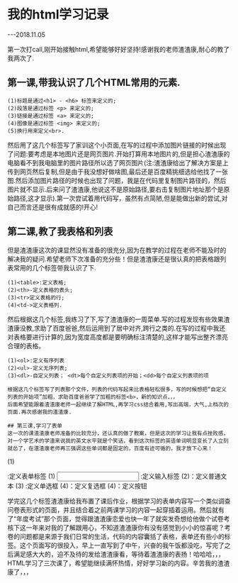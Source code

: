 # 我的html学习记录
---2018.11.05


第一次打call,刚开始接触html,希望能够好好坚持!感谢我的老师渣渣康,耐心的教了我两次了.


## 第一课,带我认识了几个HTML常用的元素.
```
(1)标题是通过<h1> - <h6> 标签来定义的;
(2)段落是通过标签 <p> 来定义的;
(3)链接是通过标签 <a> 来定义的; 
(4)图像是通过标签 <img> 来定义的;
(5)换行用来定义<br>.
```
然后用了这几个标签写了家训这个小页面,在写的过程中添加图片链接的时候出现了问题:要考虑是本地图片还是网页图片.开始打算用本地图片的,但是担心渣渣康的电脑看不到我电脑里的图片路径所以选了网页图片(注:渣渣康给出了解决方案是上传到网页然后复制,但是由于我没想好做啥图,最后还是百度精挑细选给他找了一张图.然后添加图片路径的时候也出现了问题，我是在代码里复制图片路径的，然后图片就不显示.后来问了渣渣康,他说这不是原始路径,要右击复制图片地址那个是原始路径,这才显示).第一次尝试着用代码写，虽然有点简陋,但是能做出新的尝试,对自己而言还是很有成就感的!开心!

## 第二课,教了我表格和列表
但是渣渣康这次的课显然没有准备的很充分,因为在教学的过程在老师不能及时的解决我的疑问.希望老师下次准备的充分些！但是渣渣康还是很认真的把表格跟列表常用的几个标签带我认识了下.
```
(1)<table>:定义表格;
(2)<th>-定义表格的表头;
(3)<tr>定义表格的行;
(4)<td->定义表格列.
```
然后根据这几个标签,我练习了下,写了渣渣康的一周菜单.写的过程发现有些效果渣渣康没教,求助了百度爸爸,然后运用到了居中对齐,跨行之类的.在写的过程中我还对表格要进行计算的,因为宽度高度都是要明确标注清楚的,这样才能写出整齐漂亮合理的表格。
 ```
(1)<ol>:定义有序列表
(2)<ul>-定义无序列表;
(3)<dl>-自定义列表； <dt>每个自定义列表项的开始；<dd>每个自定义列表项的项
 
根据这几个标签写了列表那个文件，列表的代码写起来比表格轻松很多，写的时候想把“自定义列表的开始项”加粗，求助百度爸爸学了加粗的标签<b>，新的知识点，，，
后面希望能跟着渣渣康老师一起继续了解HTML,再学习css结合着用,写出高端，大气,上档次的页面.再次感谢我的渣渣康.

## 第三课,学习了表单
这一次的课渣渣康老师准备的比较充分，还认真的做了教案，但是这次的学习让我有点挫败感，对一个学艺术的学渣来说我的英文水平就是个笑话，看到这次标签的英语单词明显变长了人立刻就怂了，在渣渣康老师再三强调这些单词都是固定的，百度有迹可循的，我才放下心来！
```
(1) <form> :定义表单标签
(1) <input> :定义输入标签
(2)<text>：定义普通文本
(3)<radio> :定义单选框
(4)<checkbox>：定义复选框
(4)<submit>：定义按钮 
 
学完这几个标签渣渣康给我布置了课后作业，根据学习的表单内容写一个类似调查问卷表形式的页面，并且结合着之前两课学习的内容一起穿插着运用。然后就有了“年度考试”那个页面，觉得跟渣渣康恋爱也快一年了就突发奇想给他做个试卷考核下这一年来对我的了解跟用心，不知道渣渣康你有没有感觉到小小的惊喜呢？考卷的问题都是来源于我们日常的生活，代码的内容囊括了表格，表单还有些小的标签。这个页面写的很投入，早上一直写到了中午，兴奋的我午饭都没吃，写完了之后满足感大大的，迫不及待的发给渣渣康看，等待着渣渣康的表扬！哈哈哈，，，HTML学习了三次课了，希望能继续满怀热情，好好学习新的内容。辛苦我的渣渣康了，，，
 

  
